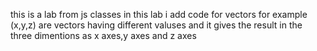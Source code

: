 this is a lab from js classes
in this lab i add code for vectors
for example (x,y,z)
are vectors having different valuses and it gives the result in the three dimentions
as x axes,y axes and z axes 
